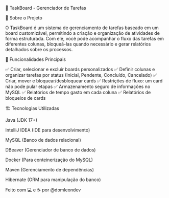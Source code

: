 📌 TaskBoard - Gerenciador de Tarefas

📖 Sobre o Projeto

O TaskBoard é um sistema de gerenciamento de tarefas baseado em um board customizável, permitindo a criação e organização de atividades de forma estruturada. Com ele, você pode acompanhar o fluxo das tarefas em diferentes colunas, bloqueá-las quando necessário e gerar relatórios detalhados sobre os processos.

🎯 Funcionalidades Principais

✅ Criar, selecionar e excluir boards personalizados
✅ Definir colunas e organizar tarefas por status (Inicial, Pendente, Concluído, Cancelado)
✅ Criar, mover e bloquear/desbloquear cards
✅ Restrições de fluxo: um card não pode pular etapas
✅ Armazenamento seguro de informações no MySQL
✅ Relatórios de tempo gasto em cada coluna
✅ Relatórios de bloqueios de cards

🏗 Tecnologias Utilizadas

Java (JDK 17+)

IntelliJ IDEA (IDE para desenvolvimento)

MySQL (Banco de dados relacional)

DBeaver (Gerenciador de banco de dados)

Docker (Para conteinerização do MySQL)

Maven (Gerenciamento de dependências)

Hibernate (ORM para manipulação do banco)


Feito com 💻 e ☕ por @domleondev
